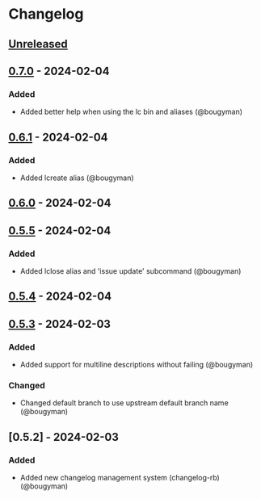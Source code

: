 # Changelog

## [Unreleased]

## [0.7.0] - 2024-02-04
### Added
- Added better help when using the lc bin and aliases (@bougyman)

## [0.6.1] - 2024-02-04
### Added
- Added lcreate alias (@bougyman)

## [0.6.0] - 2024-02-04

## [0.5.5] - 2024-02-04
### Added
- Added lclose alias and 'issue update' subcommand (@bougyman)

## [0.5.4] - 2024-02-04

## [0.5.3] - 2024-02-03
### Added
- Added support for multiline descriptions without failing (@bougyman)

### Changed
- Changed default branch to use upstream default branch name (@bougyman)

## [0.5.2] - 2024-02-03
### Added
- Added new changelog management system (changelog-rb) (@bougyman)

[Unreleased]: https://github.com/rubyists/linear-cli/compare/0.7.0...HEAD
[0.7.0]: https://github.com/rubyists/linear-cli/compare/v0.6.1...0.7.0
[0.6.1]: https://github.com/rubyists/linear-cli/compare/v0.6.0...v0.6.1
[0.6.0]: https://github.com/rubyists/linear-cli/compare/v0.5.5...v0.6.0
[0.5.5]: https://github.com/rubyists/linear-cli/compare/v0.5.4...v0.5.5
[0.5.4]: https://github.com/rubyists/linear-cli/compare/v0.5.3...v0.5.4
[0.5.3]: https://github.com/rubyists/linear-cli/compare/v0.5.2...v0.5.3
